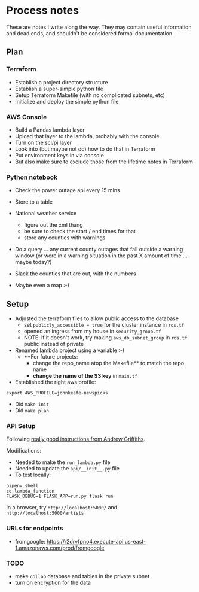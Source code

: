 # Process notes

These are notes I write along the way. They may contain useful information and dead ends, and shouldn't be considered formal documentation.

## Plan

### Terraform

- Establish a project directory structure
- Establish a super-simple python file
- Setup Terraform Makefile (with no complicated subnets, etc)
- Initialize and deploy the simple python file

### AWS Console

- Build a Pandas lambda layer
- Upload that layer to the lambda, probably with the console
- Turn on the sci/pi layer
- Look into (but maybe not do) how to do that in Terraform
- Put environment keys in via console
- But also make sure to exclude those from the lifetime notes in Terraform

### Python notebook

- Check the power outage api every 15 mins
- Store to a table

- National weather service
    - figure out the xml thang
    - be sure to check the start / end times for that
    - store any counties with warnings

- Do a query … any current county outages that fall outside a warning window (or were in a warning situation in the past X amount of time … maybe today?)
- Slack the counties that are out, with the numbers
- Maybe even a map :-)

## Setup

- Adjusted the terraform files to allow public access to the database
    - set `publicly_accessible = true` for the cluster instance in `rds.tf`
    - opened an ingress from my house in  `security_group.tf`
    - NOTE: if it doesn't work, try making `aws_db_subnet_group` in `rds.tf` public instead of private
- Renamed lambda project using a variable :-)
    - **For future projects: 
        - change the repo_name atop the Makefile** to match the repo name
        - **change the name of the S3 key** in `main.tf`
- Established the right aws profile:

```
export AWS_PROFILE=johnkeefe-newspicks
```

- Did `make init`
- Did `make plan`

### API Setup

Following [really good instructions from Andrew Griffiths](https://andrewgriffithsonline.com/blog/180412-deploy-flask-api-any-serverless-cloud-platform/). 

Modifications:
- Needed to make the `run_lambda.py` file
- Needed to update the `api/__init__.py` file
- To test locally:

```
pipenv shell
cd lambda_function
FLASK_DEBUG=1 FLASK_APP=run.py flask run
```

In a browser, try `http://localhost:5000/` and `http://localhost:5000/artists`

### URLs for endpoints

- fromgoogle: https://r2drvfpno4.execute-api.us-east-1.amazonaws.com/prod/fromgoogle


### TODO

- make `collab` database and tables in the private subnet
- turn on encryption for the data
